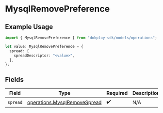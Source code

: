 # MysqlRemovePreference

## Example Usage

```typescript
import { MysqlRemovePreference } from "dokploy-sdk/models/operations";

let value: MysqlRemovePreference = {
  spread: {
    spreadDescriptor: "<value>",
  },
};
```

## Fields

| Field                                                                        | Type                                                                         | Required                                                                     | Description                                                                  |
| ---------------------------------------------------------------------------- | ---------------------------------------------------------------------------- | ---------------------------------------------------------------------------- | ---------------------------------------------------------------------------- |
| `spread`                                                                     | [operations.MysqlRemoveSpread](../../models/operations/mysqlremovespread.md) | :heavy_check_mark:                                                           | N/A                                                                          |